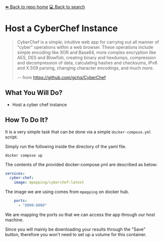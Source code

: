 [⬅️ Back to repo home](https://github.com/Blankscreen-exe/docker-practice) [💻 Back to search](https://blankscreen-exe.github.io/docker-practice/)

# Host a CyberChef Instance

> CyberChef is a simple, intuitive web app for carrying out all manner of "cyber" operations within a web browser. These operations include simple encoding like XOR and Base64, more complex encryption like AES, DES and Blowfish, creating binary and hexdumps, compression and decompression of data, calculating hashes and checksums, IPv6 and X.509 parsing, changing character encodings, and much more.
>
> -- from https://github.com/gchq/CyberChef

## What You Will Do?

- Host a cyber chef instance

## How To Do It?

It is a very simple task that can be done via a simple `docker-compose.yml` script.

Simply run the following inside the directory of the yaml file. 

```shell
docker compose up
```

The contents of the provided docker-compose.yml are described as below:

```yml
services:
  cyber-chef:
    image: mpepping/cyberchef:latest
```

The image we are using comes from `mpepping` on docker hub.

```yml
    ports:
      - "8000:8000"
```

We are mapping the ports so that we can access the app through our host machine.

Since you will mainly be downloading your results through the "Save" button, therefore you won't need to set up a volume for this container.